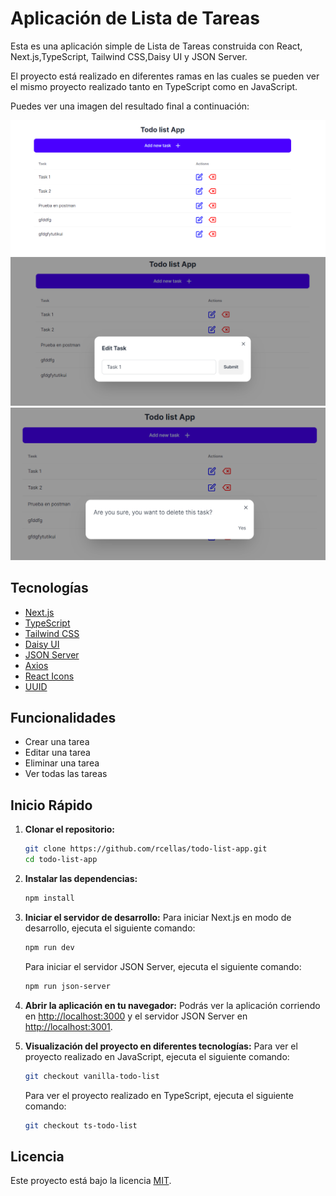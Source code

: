 # Aplicación de Lista de Tareas

Esta es una aplicación simple de Lista de Tareas construida con React, Next.js,TypeScript, Tailwind CSS,Daisy UI y JSON Server.

El proyecto está realizado en diferentes ramas en las cuales se pueden ver el mismo proyecto realizado tanto en TypeScript como en JavaScript.

Puedes ver una imagen del resultado final a continuación:

![Imagen de la Aplicación](./public/img/project/img1.png)
![Imagen de la Aplicación Edit](./public/img/project/edit.png)
![Imagen de la Aplicación Delete](./public/img/project/delete.png)

## Tecnologías
- [Next.js](https://nextjs.org/)
- [TypeScript](https://www.typescriptlang.org/)
- [Tailwind CSS](https://tailwindcss.com/)
- [Daisy UI](https://daisyui.com/)
- [JSON Server](https://www.npmjs.com/package/json-server)
- [Axios](https://www.npmjs.com/package/axios)
- [React Icons](https://react-icons.github.io/react-icons/)
- [UUID](https://www.npmjs.com/package/uuid)

## Funcionalidades
- Crear una tarea
- Editar una tarea
- Eliminar una tarea
- Ver todas las tareas

## Inicio Rápido

1. **Clonar el repositorio:**

   ```bash
   git clone https://github.com/rcellas/todo-list-app.git
   cd todo-list-app
    ```

2. **Instalar las dependencias:**
   
    ```bash
    npm install
    ```

3. **Iniciar el servidor de desarrollo:**
    Para iniciar Next.js en modo de desarrollo, ejecuta el siguiente comando:
    ```bash
    npm run dev
    ```
    Para iniciar el servidor JSON Server, ejecuta el siguiente comando:
    ```bash
    npm run json-server
    ```

4. **Abrir la aplicación en tu navegador:**
   Podrás ver la aplicación corriendo en [http://localhost:3000](http://localhost:3000) y el servidor JSON Server en [http://localhost:3001](http://localhost:3001).

5. **Visualización del proyecto en diferentes tecnologías:**
   Para ver el proyecto realizado en JavaScript, ejecuta el siguiente comando:
   ```bash
   git checkout vanilla-todo-list
   ```
   Para ver el proyecto realizado en TypeScript, ejecuta el siguiente comando:
   ```bash
   git checkout ts-todo-list
   ```



## Licencia

Este proyecto está bajo la licencia [MIT](./LICENSE).